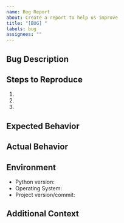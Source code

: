 ```yaml
---
name: Bug Report
about: Create a report to help us improve
title: "[BUG] "
labels: bug
assignees: ""
---
```


## Bug Description

<!-- A clear and concise description of the bug -->

## Steps to Reproduce

1.
2.
3.

## Expected Behavior

<!-- What you expected to happen -->

## Actual Behavior

<!-- What actually happened -->

## Environment

- Python version:
- Operating System:
- Project version/commit:

## Additional Context

<!-- Add any other context about the problem here -->
